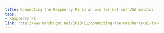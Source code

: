 ```yaml
---
title: Connecting the Raspberry Pi to an old (or not so) VGA monitor
tags:
- Raspberry Pi
link: http://www.mendrugox.net/2013/11/connecting-the-raspberry-pi-to-an-old-or-not-so-vga-monitor/
---
```

